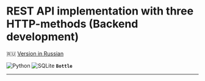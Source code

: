 # REST API implementation with three HTTP-methods (Backend development) #

:ru: [Version in Russian](README_RU.md)

![Python](https://img.shields.io/badge/python-3670A0?style=for-the-badge&logo=python&logoColor=ffdd54)
![SQLite](https://img.shields.io/badge/sqlite-%2307405e.svg?style=for-the-badge&logo=sqlite&logoColor=white)
**`Bottle`**

----

